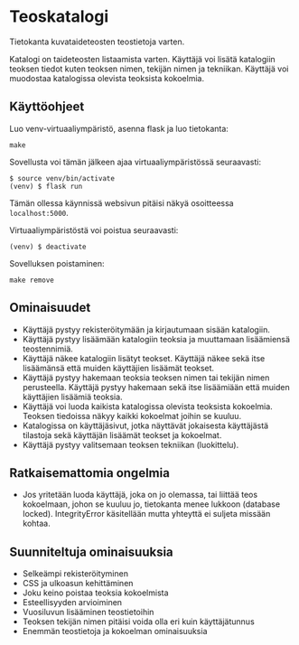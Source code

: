 # Teoskatalogi

Tietokanta kuvataideteosten teostietoja varten.

Katalogi on taideteosten listaamista varten. Käyttäjä voi lisätä katalogiin
teoksen tiedot kuten teoksen nimen, tekijän nimen ja tekniikan. Käyttäjä
voi muodostaa katalogissa olevista teoksista kokoelmia.

## Käyttöohjeet

Luo venv-virtuaaliympäristö, asenna flask ja luo tietokanta:

```
make
```

Sovellusta voi tämän jälkeen ajaa virtuaaliympäristössä seuraavasti:

```
$ source venv/bin/activate
(venv) $ flask run
```

Tämän ollessa käynnissä websivun pitäisi näkyä osoitteessa `localhost:5000`.

Virtuaaliympäristöstä voi poistua seuraavasti:

```
(venv) $ deactivate
```

Sovelluksen poistaminen:

```
make remove
```

## Ominaisuudet

* Käyttäjä pystyy rekisteröitymään ja kirjautumaan sisään katalogiin.
* Käyttäjä pystyy lisäämään katalogiin teoksia ja muuttamaan lisäämiensä teostennimiä.
* Käyttäjä näkee katalogiin lisätyt teokset. Käyttäjä näkee sekä itse
lisäämänsä että muiden käyttäjien lisäämät teokset.
* Käyttäjä pystyy hakemaan teoksia teoksen nimen tai tekijän nimen perusteella.
Käyttäjä pystyy hakemaan sekä itse lisäämiään että muiden käyttäjien lisäämiä
teoksia.
* Käyttäjä voi luoda kaikista katalogissa olevista teoksista kokoelmia. Teoksen tiedoissa näkyy kaikki kokoelmat joihin se kuuluu.
* Katalogissa on käyttäjäsivut, jotka näyttävät jokaisesta käyttäjästä
tilastoja sekä käyttäjän lisäämät teokset ja kokoelmat.
* Käyttäjä pystyy valitsemaan teoksen tekniikan (luokittelu).

## Ratkaisemattomia ongelmia

* Jos yritetään luoda käyttäjä, joka on jo olemassa, tai liittää teos kokoelmaan, johon se kuuluu jo, tietokanta menee lukkoon (database locked). IntegrityError käsitellään mutta yhteyttä ei suljeta missään kohtaa.

## Suunniteltuja ominaisuuksia

* Selkeämpi rekisteröityminen
* CSS ja ulkoasun kehittäminen
* Joku keino poistaa teoksia kokoelmista
* Esteellisyyden arvioiminen
* Vuosiluvun lisääminen teostietoihin
* Teoksen tekijän nimen pitäisi voida olla eri kuin käyttäjätunnus
* Enemmän teostietoja ja kokoelman ominaisuuksia
